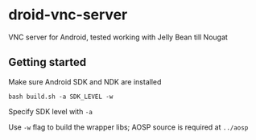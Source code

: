 # droid-vnc-server

VNC server for Android, tested working with Jelly Bean till Nougat

## Getting started

Make sure Android SDK and NDK are installed

    bash build.sh -a SDK_LEVEL -w

Specify SDK level with `-a`

Use `-w` flag to build the wrapper libs; AOSP source is required at `../aosp`
